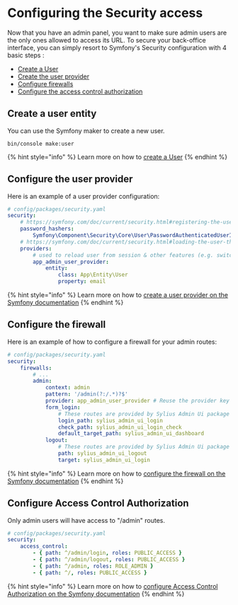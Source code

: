 # Configuring the Security access

Now that you have an admin panel, you want to make sure admin users are the only ones allowed to access its URL.
To secure your back-office interface, you can simply resort to Symfony's Security configuration with 4 basic steps : 
* [Create a User](#create-a-user-entity)
* [Create the user provider](#configure-the-user-provider)
* [Configure firewalls](#configure-the-firewall) 
* [Configure the access control authorization](#configure-access-control-authorization)

## Create a user entity

You can use the Symfony maker to create a new user.

```shell
bin/console make:user
```

{% hint style="info" %}
Learn more on how to [create a User](https://symfony.com/doc/current/security.html#the-user)
{% endhint %}

## Configure the user provider

Here is an example of a user provider configuration:

```yaml
# config/packages/security.yaml
security:
    # https://symfony.com/doc/current/security.html#registering-the-user-hashing-passwords
    password_hashers:
        Symfony\Component\Security\Core\User\PasswordAuthenticatedUserInterface: 'auto'
    # https://symfony.com/doc/current/security.html#loading-the-user-the-user-provider
    providers:
        # used to reload user from session & other features (e.g. switch_user)
        app_admin_user_provider:
            entity:
                class: App\Entity\User
                property: email
```

{% hint style="info" %}
Learn more on how to [create a user provider on the Symfony documentation](https://symfony.com/doc/current/security.html#the-user)
{% endhint %}

## Configure the firewall

Here is an example of how to configure a firewall for your admin routes:

```yaml
# config/packages/security.yaml
security:
    firewalls:
        # ...
        admin:
            context: admin
            pattern: '/admin(?:/.*)?$'
            provider: app_admin_user_provider # Reuse the provider key you configured on providers section
            form_login:
                # These routes are provided by Sylius Admin Ui package
                login_path: sylius_admin_ui_login 
                check_path: sylius_admin_ui_login_check
                default_target_path: sylius_admin_ui_dashboard
            logout:
                # These routes are provided by Sylius Admin Ui package
                path: sylius_admin_ui_logout
                target: sylius_admin_ui_login
```

{% hint style="info" %}
Learn more on how to [configure the firewall on the Symfony documentation](https://symfony.com/doc/current/security.html#the-firewall)
{% endhint %}

## Configure Access Control Authorization

Only admin users will have access to "/admin" routes.

```yaml
# config/packages/security.yaml
security:
    access_control:
        - { path: ^/admin/login, roles: PUBLIC_ACCESS }
        - { path: ^/admin/logout, roles: PUBLIC_ACCESS }
        - { path: ^/admin, roles: ROLE_ADMIN }
        - { path: ^/, roles: PUBLIC_ACCESS }
```

{% hint style="info" %}
Learn more on how to [configure Access Control Authorization on the Symfony documentation](https://symfony.com/doc/current/security.html#access-control-authorization)
{% endhint %}
